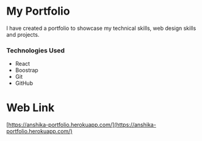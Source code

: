 # My Portfolio

I have created a portfolio to showcase my technical skills, web design skills and projects.

### Technologies Used

- React
- Boostrap
- Git
- GitHub

# Web Link

[https://anshika-portfolio.herokuapp.com/](https://anshika-portfolio.herokuapp.com/)
